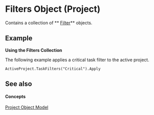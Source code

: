 
# Filters Object (Project)

Contains a collection of  ** [Filter](abcd72a7-b86b-783e-16e0-f50a48b1fed2.md)** objects.


## Example

 **Using the Filters Collection**

The following example applies a critical task filter to the active project. 




```
ActiveProject.TaskFilters("Critical").Apply
```


## See also


#### Concepts


 [Project Object Model](900b167b-88ec-ea88-15b7-27bb90c22ac6.md)
